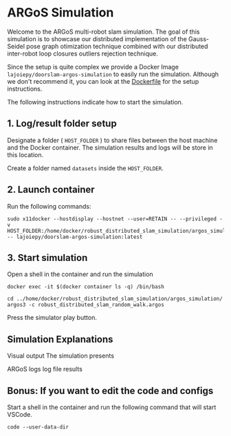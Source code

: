 # ARGoS Simulation

Welcome to the ARGoS multi-robot slam simulation.
The goal of this simulation is to showcase our distributed implementation of the
Gauss-Seidel pose graph otimization technique combined with our distributed 
inter-robot loop closures outliers rejection technique. 

Since the setup is quite complex we provide a Docker Image 
`lajoiepy/doorslam-argos-simulation` to easily run the simulation. Although we
don't recommend it, you can look at the [Dockerfile]() for the setup 
instructions.

The following instructions indicate how to start the simulation.
## 1. Log/result folder setup
Designate a folder ( `HOST_FOLDER` ) to share files between the host machine and 
the Docker container. The simulation results and logs will be store in this location.


Create a folder named `datasets` inside the `HOST_FOLDER`.

## 2. Launch container
Run the following commands:
```
sudo x11docker --hostdisplay --hostnet --user=RETAIN -- --privileged -v HOST_FOLDER:/home/docker/robust_distributed_slam_simulation/argos_simulation/log -- lajoiepy/doorslam-argos-simulation:latest
```

## 3. Start simulation
Open a shell in the container and run the simulation
```
docker exec -it $(docker container ls -q) /bin/bash
```

```
cd ../home/docker/robust_distributed_slam_simulation/argos_simulation/
argos3 -c robust_distributed_slam_random_walk.argos
```

Press the simulator play button.

## Simulation Explanations
Visual output
The simulation presents 

ARGoS logs
log file results

## Bonus: If you want to edit the code and configs
Start a shell in the container and run the following command that will start VSCode.
```
code --user-data-dir
```